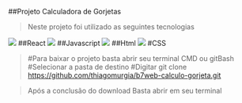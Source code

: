 ##Projeto Calculadora de Gorjetas

>Neste projeto foi utilizado as seguintes tecnologias

<img src="https://cdn.iconscout.com/icon/free/png-256/react-4-1175110.png"> ##React
<img src="https://cdn.iconscout.com/icon/free/png-256/javascript-24-1174950.png"> ##Javascript
<img src="https://cdn.iconscout.com/icon/free/png-256/html-2752158-2284975.png"> ##Html
<img src="https://cdn.iconscout.com/icon/free/png-256/css-131-722685.png"> #CSS

>#Para baixar o projeto basta abrir seu terminal CMD ou gitBash
>#Selecionar a pasta de destino
>#Digitar git clone https://github.com/thiagomurgia/b7web-calculo-gorjeta.git

>Após a conclusão do download
>Basta abrir em seu terminal
